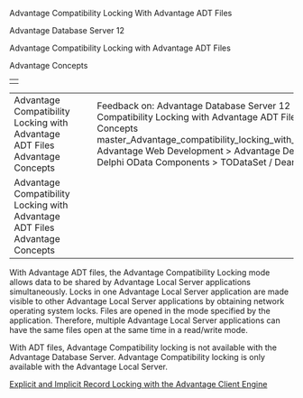 Advantage Compatibility Locking With Advantage ADT Files




Advantage Database Server 12  

Advantage Compatibility Locking with Advantage ADT Files

Advantage Concepts

|  |
| --- |
|  |

|  |  |  |  |  |
| --- | --- | --- | --- | --- |
| Advantage Compatibility Locking with Advantage ADT Files  Advantage Concepts |  |  | Feedback on: Advantage Database Server 12 - Advantage Compatibility Locking with Advantage ADT Files Advantage Concepts master\_Advantage\_compatibility\_locking\_with\_advantage\_adt\_files Advantage Web Development > Advantage Delphi OData Client > Delphi OData Components > TODataSet / Dear Support Staff, |  |
| Advantage Compatibility Locking with Advantage ADT Files  Advantage Concepts |  |  |  |  |

With Advantage ADT files, the Advantage Compatibility Locking mode allows data to be shared by Advantage Local Server applications simultaneously. Locks in one Advantage Local Server application are made visible to other Advantage Local Server applications by obtaining network operating system locks. Files are opened in the mode specified by the application. Therefore, multiple Advantage Local Server applications can have the same files open at the same time in a read/write mode.

With ADT files, Advantage Compatibility locking is not available with the Advantage Database Server. Advantage Compatibility locking is only available with the Advantage Local Server.

[Explicit and Implicit Record Locking with the Advantage Client Engine](master_explicit_and_implicit_record_locking_with_the_advantage_client_engine.htm)